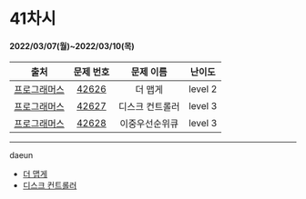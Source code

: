 # 41차시
#### 2022/03/07(월)~2022/03/10(목)

|               출처               |                   문제 번호                    |     문제 이름      | 난이도 |
| :------------------------------: | :--------------------------------------------: | :----------------: | :----: |
| [프로그래머스](https://programmers.co.kr/) | [42626](https://programmers.co.kr/learn/courses/30/lessons/42626) | 더 맵게 | level 2 |
| [프로그래머스](https://programmers.co.kr/) | [42627](https://programmers.co.kr/learn/courses/30/lessons/42627) | 디스크 컨트롤러 | level 3 |
| [프로그래머스](https://programmers.co.kr/) | [42628](https://programmers.co.kr/learn/courses/30/lessons/42628) | 이중우선순위큐 | level 3 |

---

daeun
- [더 맵게](https://hoonycode.notion.site/b1290b12e17c41fab521d56c726ac668)
- [디스크 컨트롤러](https://hoonycode.notion.site/72da701d2de84aaca246452ac47c2659)